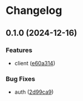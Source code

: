 # Changelog

## 0.1.0 (2024-12-16)


### Features

* client ([e60a314](https://www.github.com/brokeyourbike/pixpayment-api-client-php/commit/e60a314ad85a450a56679b320ae2f578922970b9))


### Bug Fixes

* auth ([2d99ca9](https://www.github.com/brokeyourbike/pixpayment-api-client-php/commit/2d99ca9b0573590f41f8d5bd1488a9adc722ee3e))
